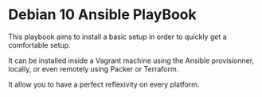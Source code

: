 Debian 10 Ansible PlayBook
==========================

This playbook aims to install a basic setup in order to quickly get a comfortable setup.

It can be installed inside a Vagrant machine using the Ansible provisionner, locally, or even remotely using Packer or Terraform.

It allow you to have a perfect reflexivity on every platform.
